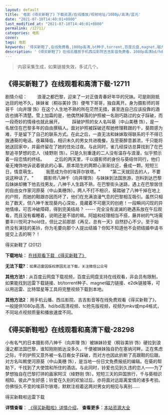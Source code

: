 ```yaml
---
layout: default
title: '电影《得买新鞋了》下载资源/在线播放/视频地址/1080p/高清/蓝光'
date: "2021-07-10T14:40:01+0800"
last_modified_at: "2021-07-10T14:40:01+0800"
permalink: /12711/
categories: 电影
cover:
tags: 电影
keywords: '得买新鞋了,在线免费看,1080p高清,bt种子,torrent,百度云盘,magnet,磁力链,迅雷下载资源'
description: '《得买新鞋了》在线云播放手机西瓜影院吉吉影音免费看，1080p高清bd/hd未删减完整版和tc抢先枪版，mkv/mp4格式，附带bt/torrent种子、magnet/磁力链、百度云盘、网盘资源迅雷下载链接'
---
```


>内容采集生成，如果链接失效，多试几个。


## 《得买新鞋了》在线观看和高清下载-12711

剧情介绍： 　　浪漫之都巴黎，迎来了一对正值青春好年华的兄妹。可是刚刚抵达目的地不久，妹妹雀（桐谷美铃 饰）便甩下哥哥，独自离开。身为摄影师的哥哥千（向井理 饰）在这个人生地不熟的所在茫然无措，甚至连自己应该投靠的酒店也搞不清楚。雪上加霜的是，他偶然掉落的护照被一名刚巧路过的女子踩破，而一段奇妙的情缘也就此展开。 　　踩破护照的女人名叫葵（中山美穗 饰），是一名居住在巴黎多年的自由撰稿人。面对护照被踩破还帮她修理鞋跟的千，葵颇感为难，于是留下了自己的联系方式。在此之后，一直无法和妹妹取得联系的千不得已拨通葵的电话。夜幕降临，相识未久的男女共进晚餐。及至葵醉意甚浓，千只能将她送回家中，并最终留在了她的住处过夜。与此同时，雀几经探访总算找到了在巴黎追寻梦想的恋人（绫野刚 饰）。只是久别重逢的二人没有温存与浪漫，似乎预示着一段恋情的终结。 　　之后的两天里，千以摄影师的身份与葵结伴同行，他们毫无掩饰地诉说着彼此的心事。原本陌生的两颗心渐渐拉近，叠成一颗。短短三日，情意萌生。 　　我愿成为你的埃菲尔铁塔。" 　　"第二天就回去的人，不要说这种话了。" 　　摄影师八神千（向井理饰）与妹妹到法国旅游，岂料到达巴黎后妹妹却撇下他去找男友。八神千人生路不熟，在巴黎街头迷路，遇上在巴黎居住的自由女作家河原葵（中山美穗饰）。两人不打不相识，葵踏破了八神千掉在地上的户照，而她的鞋跟亦因而坏了，他们在充满浪漫气息的巴黎相互吸引。虽然只相处了数天，但八神千发现葵内心深处，竟藏着不可磨灭的创疤！一段瞬间闪现的异地情缘，可否冲破障碍，得到完美结局？ ----- 完全没有波澜的艳遇系放在午后观看，而且没有看睡着，说明还是不错的嘛。阿姐和经理相当不搭，藤井树的气场需要丰川悦司才hold住，但比之前那部《再见，总有一天》自然舒心不少。至于始终没有演技的美铃，你为毛要向那个人提出结婚？你知不知道他不会把结婚申请书提交上去的啊？！


得买新鞋了 (2012)

**下载地址**： [在线观看下载 《得买新鞋了》](https://www.btbtdy.me/btdy/dy6616.html) 


**无法下载?**：`如果迅雷因版权原因无法下载，关注微信公众号 `

**其他方法1**：从百度云网盘下载视频，百度云网盘支持在线观看，非会员有限制，如果能找到迅雷下载链接、bt/torrent种子、magnet磁力链接、e2dk链接等，可以用迅雷、比特彗星等工具将完整视频下载到本地。

**其他方法2**：用手机云播、西瓜影院、吉吉影音等在线免费观看《得买新鞋了》，一般提供1080p高清、hd/bd高清视频、tc抢先版视频，视频为mkv或mp4格式，不同站点视频质量和播放速度不同。


## 《得买新鞋啦》在线观看和高清下载-28298

小有名气的日本摄影师八神千（向井理 饰）被妹妹铃爱（桐谷美铃 饰）硬拉到浪漫之都法国巴黎，谁知刚刚抵达没多久，千便被妹妹独自扔在塞纳河畔。正在焦虑之际，千的护照又意外被一名日裔女子踩破，而对方也因此折断了高跟鞋的后跟。对方名叫敕使河原葵（中山美穗 饰），是当地一份日文免费报纸的编辑。在葵的帮助下，千找到了大使馆和所住的酒店。与此同时，铃爱也见到久违的恋人——为了梦想独自在巴黎打拼的画家阿汉（绫野刚 饰）。短短三天的异国旅行，千与葵相识相知，彼此产生好感；铃爱在久别的欢愉过后，亦将面对远距离爱情的诸多考验。<br />仿佛恒久不变的埃菲尔铁塔，默默注视着这两对男女的相见与离别&hellip;…


得买新鞋啦迅雷下载

**详情查看**： [《得买新鞋啦》详情介绍](/movie/28298/)， **查看更多**：[本站资源大全](/movie/t/all/)

